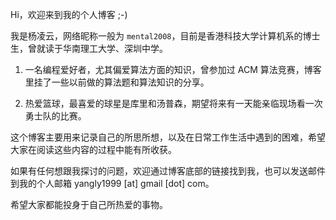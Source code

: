 Hi，欢迎来到我的个人博客 ;-)

我是杨凌云，网络昵称一般为 `mental2008`，目前是香港科技大学计算机系的博士生，曾就读于华南理工大学、深圳中学。

1. 一名编程爱好者，尤其偏爱算法方面的知识，曾参加过 ACM 算法竞赛，博客里挂了一些以前做的算法题和算法知识的分享。

2. 热爱篮球，最喜爱的球星是库里和汤普森，期望将来有一天能亲临现场看一次勇士队的比赛。

这个博客主要用来记录自己的所思所想，以及在日常工作生活中遇到的困难，希望大家在阅读这些内容的过程中能有所收获。

如果有任何想跟我探讨的问题，欢迎通过博客底部的链接找到我，也可以发送邮件到我的个人邮箱 yangly1999 [at] gmail [dot] com。

希望大家都能投身于自己所热爱的事物。